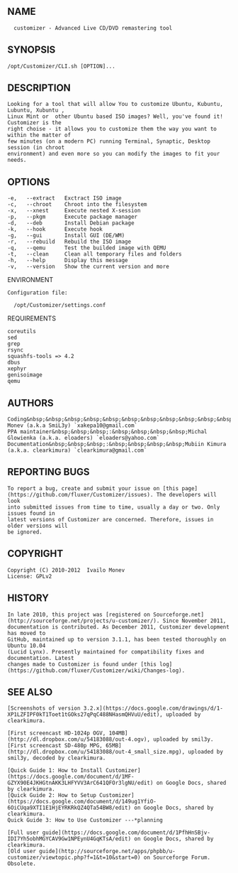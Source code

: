 ## NAME
      customizer - Advanced Live CD/DVD remastering tool

## SYNOPSIS

    /opt/Customizer/CLI.sh [OPTION]...

## DESCRIPTION

    Looking for a tool that will allow You to customize Ubuntu, Kubuntu, Lubuntu, Xubuntu ,
    Linux Mint or  other Ubuntu based ISO images? Well, you've found it! Customizer is the
    right choise - it allows you to customize them the way you want to within the matter of
    few minutes (on a modern PC) running Terminal, Synaptic, Desktop session (in chroot
    environment) and even more so you can modify the images to fit your needs.

## OPTIONS

    -e,   --extract   Exctract ISO image
    -c,   --chroot    Chroot into the filesystem
    -x,   --xnest     Execute nested X-session
    -p,   --pkgm      Execute package manager
    -d,   --deb       Install Debian package
    -k,   --hook      Execute hook
    -g,   --gui       Install GUI (DE/WM)
    -r,   --rebuild   Rebuild the ISO image
    -q,   --qemu      Test the builded image with QEMU
    -t,   --clean     Clean all temporary files and folders
    -h,   --help      Display this message
    -v,   --version   Show the current version and more

ENVIRONMENT

    Configuration file:
	
	  /opt/Customizer/settings.conf 

REQUIREMENTS

    coreutils
	sed
	grep
	rsync
	squashfs-tools => 4.2
	dbus
	xephyr
	genisoimage
	qemu

## AUTHORS

    Coding&nbsp;&nbsp;&nbsp;&nbsp;&nbsp;&nbsp;&nbsp;&nbsp;&nbsp;&nbsp;&nbsp;&nbsp;&nbsp;&nbsp;&nbsp;&nbsp;:&nbsp;&nbsp;&nbsp;&nbsp;Ivailo Monev (a.k.a SmiL3y) `xakepa10@gmail.com`
    PPA maintainer&nbsp;&nbsp;&nbsp;:&nbsp;&nbsp;&nbsp;&nbsp;Michal Glowienka (a.k.a. eloaders) `eloaders@yahoo.com`
    Documentation&nbsp;&nbsp;&nbsp;:&nbsp;&nbsp;&nbsp;&nbsp;Mubiin Kimura (a.k.a. clearkimura) `clearkimura@gmail.com`

## REPORTING BUGS

    To report a bug, create and submit your issue on [this page] (https://github.com/fluxer/Customizer/issues). The developers will look
	into submitted issues from time to time, usually a day or two. Only issues found in
	latest versions of Customizer are concerned. Therefore, issues in older versions will
	be ignored.

## COPYRIGHT
    
	Copyright (C) 2010-2012  Ivailo Monev
    License: GPLv2

## HISTORY

    In late 2010, this project was [registered on Sourceforge.net](http://sourceforge.net/projects/u-customizer/). Since November 2011,
	documentation is contributed. As December 2011, Customizer development has moved to
	GitHub, maintained up to version 3.1.1, has been tested thoroughly on Ubuntu 10.04
	(Lucid Lynx). Presently maintained for compatibility fixes and documentation. Latest
	changes made to Customizer is found under [this log](https://github.com/fluxer/Customizer/wiki/Changes-log).

## SEE ALSO

    [Screenshots of version 3.2.x](https://docs.google.com/drawings/d/1-XP1LZFIPF0kT1Toet1tGOks27qPqC488NHasmQHVuU/edit), uploaded by clearkimura.

    [First screencast HD-1024p OGV, 104MB](http://dl.dropbox.com/u/54183088/out-4.ogv), uploaded by smil3y.
    [First screencast SD-480p MPG, 65MB](http://dl.dropbox.com/u/54183088/out-4_small_size.mpg), uploaded by smil3y, decoded by clearkimura.

	[Quick Guide 1: How to Install Customizer](https://docs.google.com/document/d/1MF-GZYX90E4JKHGtnAKK3LHFYVV3ArC641QFOr3lgNU/edit) on Google Docs, shared by clearkimura.
	[Quick Guide 2: How to Setup Customizer](https://docs.google.com/document/d/149ug1YfiO-6OiCUqa9XTI1E1HjEYRKRkQZ4QTa54BW8/edit) on Google Docs, shared by clearkimura.
    Quick Guide 3: How to Use Customizer ---*planning

	[Full user guide](https://docs.google.com/document/d/1PfhHnSBjv-IDI7Yh5obhMGYCAV9Gw1NPEynU4GqKTsA/edit) on Google Docs, shared by clearkimura.
    [Old user guide](http://sourceforge.net/apps/phpbb/u-customizer/viewtopic.php?f=1&t=10&start=0) on Sourceforge Forum. Obsolete.

